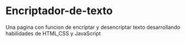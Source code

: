 # Encriptador-de-texto
Una pagina con funcion de encriptar y desencriptar texto desarrollando habilidades de HTML,CSS y JavaScript
